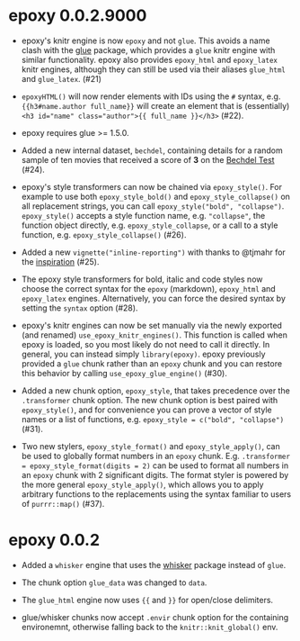 # epoxy 0.0.2.9000

* epoxy's knitr engine is now `epoxy` and not `glue`. This avoids a name clash
  with the [glue](https://glue.tidyverse.org) package, which provides a `glue`
  knitr engine with similar functionality. epoxy also provides `epoxy_html` and
  `epoxy_latex` knitr engines, although they can still be used via their aliases
  `glue_html` and `glue_latex`. (#21)

* `epoxyHTML()` will now render elements with IDs using the `#` syntax, e.g.
  `{{h3#name.author full_name}}` will create an element that is (essentially)
  `<h3 id="name" class="author">{{ full_name }}</h3>` (#22).

* epoxy requires glue >= 1.5.0.

* Added a new internal dataset, `bechdel`, containing details for a random
  sample of ten movies that received a score of **3** on the
  [Bechdel Test](https://bechdeltest.com) (#24).

* epoxy's style transformers can now be chained via `epoxy_style()`. For example
  to use both `epoxy_style_bold()` and `epoxy_style_collapse()` on all
  replacement strings, you can call `epoxy_style("bold", "collapse")`.
  `epoxy_style()` accepts a style function name, e.g. `"collapse"`, the function
  object directly, e.g. `epoxy_style_collapse`, or a call to a style function,
  e.g. `epoxy_style_collapse()` (#26).

* Added a new `vignette("inline-reporting")` with thanks to @tjmahr for the
  [inspiration](https://www.tjmahr.com/lists-knitr-secret-weapon/) (#25).

* The epoxy style transformers for bold, italic and code styles now choose the
  correct syntax for the `epoxy` (markdown), `epoxy_html` and `epoxy_latex`
  engines. Alternatively, you can force the desired syntax by setting the
  `syntax` option (#28).

* epoxy's knitr engines can now be set manually via the newly exported (and
  renamed) `use_epoxy_knitr_engines()`. This function is called when epoxy is
  loaded, so you most likely do not need to call it directly. In general, you
  can instead simply `library(epoxy)`. epoxy previously provided a `glue` chunk
  rather than an `epoxy` chunk and you can restore this behavior by calling
  `use_epoxy_glue_engine()` (#30).

* Added a new chunk option, `epoxy_style`, that takes precedence over the
  `.transformer` chunk option. The new chunk option is best paired with
  `epoxy_style()`, and for convenience you can prove a vector of style names or
  a list of functions, e.g. `epoxy_style = c("bold", "collapse")` (#31).

* Two new stylers, `epoxy_style_format()` and `epoxy_style_apply()`, can be used
  to globally format numbers in an `epoxy` chunk. E.g. `.transformer =
  epoxy_style_format(digits = 2)` can be used to format all numbers in an 
  `epoxy` chunk with 2 significant digits. The format styler is powered by the 
  more general `epoxy_style_apply()`, which allows you to apply arbitrary
  functions to the replacements using the syntax familiar to users of
  `purrr::map()` (#37).

# epoxy 0.0.2

* Added a `whisker` engine that uses the [whisker](https://github.com/edwindj/whisker)
  package instead of `glue`.

* The chunk option `glue_data` was changed to `data`.

* The `glue_html` engine now uses `{{` and `}}` for open/close delimiters.

* glue/whisker chunks now accept `.envir` chunk option for the containing
  environemnt, otherwise falling back to the `knitr::knit_global()` env.
